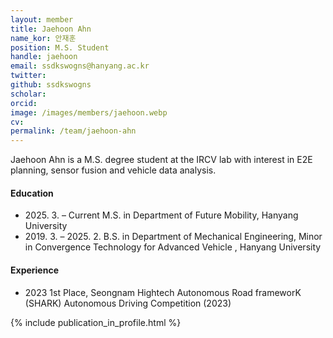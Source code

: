 ```yaml
---
layout: member
title: Jaehoon Ahn
name_kor: 안재훈
position: M.S. Student
handle: jaehoon
email: ssdkswogns@hanyang.ac.kr
twitter: 
github: ssdkswogns
scholar: 
orcid: 
image: /images/members/jaehoon.webp
cv: 
permalink: /team/jaehoon-ahn
---
```


Jaehoon Ahn is a M.S. degree student at the IRCV lab with interest in E2E planning, sensor fusion and vehicle data analysis.

#### Education

<ul class="chronological">
  <li><span>2025. 3. – Current</span> M.S. in Department of Future Mobility, Hanyang University</li>
  <li><span>2019. 3. – 2025. 2.</span> B.S. in Department of Mechanical Engineering, Minor in Convergence Technology for Advanced Vehicle
, Hanyang University</li>
  
</ul>

#### Experience

<ul class="chronological">
  <li><span>2023</span> 1st Place, Seongnam Hightech Autonomous Road frameworK (SHARK) Autonomous Driving Competition (2023)</li>
  
</ul>
{% include publication_in_profile.html %}
